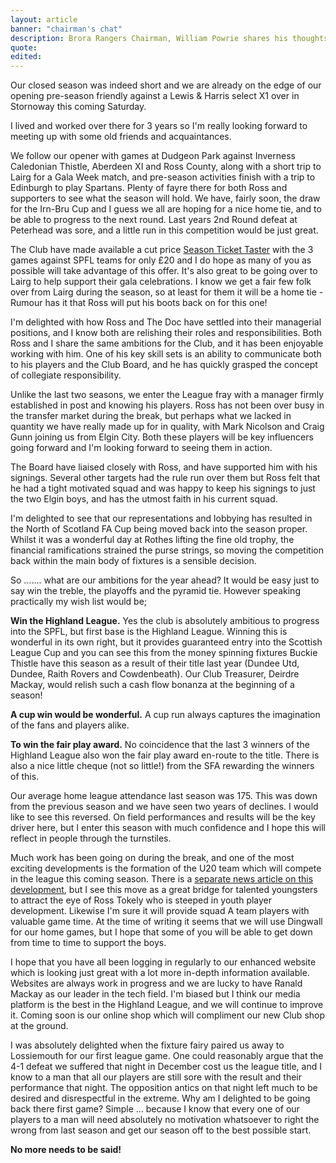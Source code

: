 ```yaml
---
layout: article
banner: "chairman's chat"
description: Brora Rangers Chairman, William Powrie shares his thoughts on all things football.
quote:
edited:
---
```

Our closed season was indeed short and we are already on the edge of our opening pre-season friendly against a Lewis & Harris select X1 over in Stornoway this coming Saturday.

I lived and worked over there for 3 years so I'm really looking forward to meeting up with some old friends and acquaintances.

We follow our opener with games at Dudgeon Park against Inverness Caledonian Thistle, Aberdeen XI and Ross County, along with a short trip to Lairg for a Gala Week match, and pre-season activities finish with a trip to Edinburgh to play Spartans. Plenty of fayre there for both Ross and supporters to see what the season will hold. We have, fairly soon, the draw for the Irn-Bru Cup and I guess we all are hoping for a nice home tie, and to be able to progress to the next round. Last years 2nd Round defeat at Peterhead was sore, and a little run in this competition would be just great.

The Club have made available a cut price [Season Ticket Taster](/2017/06/05/season-ticket-taster/) with the 3 games against SPFL teams for only £20 and I do hope as many of you as possible will take advantage of this offer. It's also great to be going over to Lairg to help support their gala celebrations. I know we get a fair few folk over from Lairg during the season, so at least for them it will be a home tie - Rumour has it that Ross will put his boots back on for this one!

I'm delighted with how Ross and The Doc have settled into their managerial positions, and I know both are relishing their roles and responsibilities. Both Ross and I share the same ambitions for the Club, and it has been enjoyable working with him. One of his key skill sets is an ability to communicate both to his players and the Club Board, and he has quickly grasped the concept of collegiate responsibility.  

Unlike the last two seasons, we enter the League fray with a manager firmly established in post and knowing his players. Ross has not been over busy in the transfer market during the break, but perhaps what we lacked in quantity we have really made up for in quality, with Mark Nicolson and Craig Gunn joining us from Elgin City. Both these players will be key influencers going forward and I'm looking forward to seeing them in action.

The Board have liaised closely with Ross, and have supported him with his signings. Several other targets had the rule run over them but Ross felt that he had a tight motivated squad and was happy to keep his signings to just the two Elgin boys, and has the utmost faith in his current squad.

I'm delighted to see that our representations and lobbying has resulted in the North of Scotland FA Cup being moved back into the season proper. Whilst it was a wonderful day at Rothes lifting the fine old trophy, the financial ramifications strained the purse strings, so moving the competition back within the main body of fixtures is a sensible decision.

So ....... what are our ambitions for the year ahead? It would be easy just to say win the treble, the playoffs and the pyramid tie. However speaking practically my wish list would be;

**Win the Highland League.** Yes the club is absolutely ambitious to progress into the SPFL, but first base  is the Highland League. Winning this is wonderful in its own right, but it provides guaranteed entry into the Scottish League Cup and you can see this from the money spinning fixtures Buckie Thistle have this season as a result of their title last year (Dundee Utd, Dundee, Raith Rovers and Cowdenbeath). Our Club Treasurer, Deirdre Mackay, would relish such a cash flow bonanza at the beginning of a season!

**A cup win would be wonderful.** A cup run always captures the imagination of the fans and players alike.

**To win the fair play award.** No coincidence that the last 3 winners of the Highland League also won the fair play award en-route to the title. There is also a nice little cheque (not so little!) from the SFA rewarding the winners of this.


Our average home league attendance last season was 175. This was down from the previous season and we have seen two years of declines. I would like to see this reversed. On field performances and results will be the key driver here, but I enter this season with much confidence and I hope this will reflect in people through the turnstiles.

Much work has been going on during the break, and one of the most exciting developments is the formation of the U20 team which will compete in the league this coming season. There is a [separate news article on this development](/2017/06/22/brora-to-field-U20s-team/), but I see this move as a great bridge for talented youngsters to attract the eye of Ross Tokely who is steeped in youth player development. Likewise I'm sure it will provide squad A team players with valuable game time. At the time of writing it seems that we will use Dingwall for our home games, but I hope that some of you will be able to get down from time to time to support the boys.

I hope that you have all been logging in regularly to our enhanced website which is looking just great with a lot more in-depth information available. Websites are always work in progress and we are lucky to have Ranald Mackay as our leader in the tech field. I'm biased but I think our media platform is the best in the Highland League, and we will continue to improve it. Coming soon is our online shop which will compliment our new Club shop at the ground.

I was absolutely delighted when the fixture fairy paired us away to Lossiemouth for our first league game. One could reasonably argue that the 4-1 defeat we suffered that night in December cost us the league title, and I know to a man that all our players are still sore with the result and their performance that night. The opposition antics on that night left much to be desired and disrespectful in the extreme. Why am I delighted to be going back there first game? Simple ... because I know that every one of our players to a man will need absolutely no motivation whatsoever to right the wrong from last season and get our season off to the best possible start.

**No more needs to be said!**
